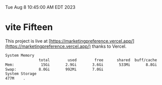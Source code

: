 Tue Aug  8 10:45:00 AM EDT 2023

# vite Fifteen


This project is live at [https://marketingpreference.vercel.app/](https://marketingpreference.vercel.app/) thanks to Vercel.

```bash
System Memory
               total        used        free      shared  buff/cache   available
Mem:            15Gi       2.9Gi       3.6Gi       533Mi       8.8Gi        11Gi
Swap:          8.0Gi       992Mi       7.0Gi
System Storage
477M	.
```
